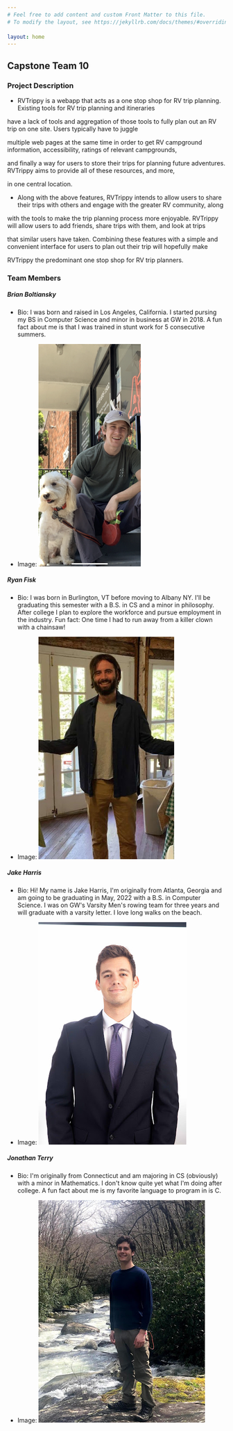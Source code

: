 ```yaml
---
# Feel free to add content and custom Front Matter to this file.
# To modify the layout, see https://jekyllrb.com/docs/themes/#overriding-theme-defaults

layout: home
---
```


## Capstone Team 10
### Project Description

* RVTrippy is a webapp that acts as a one stop shop for RV trip planning. Existing tools for RV trip planning and itineraries

have a lack of tools and aggregation of those tools to fully plan out an RV trip on one site. Users typically have to juggle

multiple web pages at the same time in order to get RV campground information, accessibility, ratings of relevant campgrounds,

and finally a way for users to store their trips for planning future adventures. RVTrippy aims to provide all of these resources, and more,

in one central location.


* Along with the above features, RVTrippy intends to allow users to share their trips with others and engage with the greater RV community, along 

with the tools to make the trip planning process more enjoyable. RVTrippy will allow users to add friends, share trips with them, and look at trips

that similar users have taken. Combining these features with a simple and convenient interface for users to plan out their trip will hopefully make 

RVTrippy the predominant one stop shop for RV trip planners.


### Team Members

##### Brian Boltiansky

* Bio:  I was born and raised in Los Angeles, California. I started pursing my BS in Computer Science and minor in business at GW in 2018. A fun fact about me is that I was trained in stunt work for 5 consecutive summers.

* Image:
![image](./img/BRIAN.png)

##### Ryan Fisk

* Bio: I was born in Burlington, VT before moving to Albany NY. I'll be graduating this semester with a B.S. in CS and a minor in philosophy. After college I 
        plan to explore the workforce and pursue employment in the industry. Fun fact: One time I had to run away from a killer clown with a chainsaw!

* Image: 
![image](./img/RYAN.jpg)

##### Jake Harris

* Bio: Hi! My name is Jake Harris, I'm originally from Atlanta, Georgia and am going to be graduating in May, 2022 with a B.S. in Computer Science. I was on GW's Varsity Men's rowing team for three years and will graduate with a varsity letter. I love long walks on the beach.

* Image:
![image](./img/JAKE.jpg)

##### Jonathan Terry

* Bio: I'm originally from Connecticut and am majoring in CS (obviously) with a minor in Mathematics. I don't know quite yet what I'm doing after college. A fun fact about me is my favorite language to program in is C.

* Image:
![image](./img/JON.jpg)